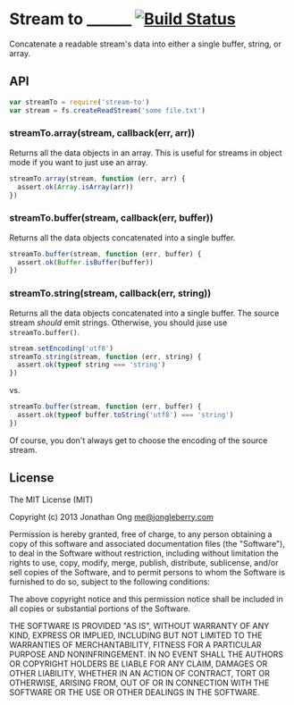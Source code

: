 # Stream to ______ [![Build Status](https://travis-ci.org/jonathanong/stream-to.png)](https://travis-ci.org/jonathanong/stream-to)

Concatenate a readable stream's data into either a single buffer, string, or array.

## API

```js
var streamTo = require('stream-to')
var stream = fs.createReadStream('some file.txt')
```

### streamTo.array(stream, callback(err, arr))

Returns all the data objects in an array.
This is useful for streams in object mode if you want to just use an array.

```js
streamTo.array(stream, function (err, arr) {
  assert.ok(Array.isArray(arr))
})
```

### streamTo.buffer(stream, callback(err, buffer))

Returns all the data objects concatenated into a single buffer.

```js
streamTo.buffer(stream, function (err, buffer) {
  assert.ok(Buffer.isBuffer(buffer))
})
```

### streamTo.string(stream, callback(err, string))

Returns all the data objects concatenated into a single buffer.
The source stream _should_ emit strings.
Otherwise, you should juse use `streamTo.buffer()`.

```js
stream.setEncoding('utf8')
streamTo.string(stream, function (err, string) {
  assert.ok(typeof string === 'string')
})
```

vs.

```js
streamTo.buffer(stream, function (err, buffer) {
  assert.ok(typeof buffer.toString('utf8') === 'string')
})
```

Of course, you don't always get to choose the encoding of the source stream.

## License

The MIT License (MIT)

Copyright (c) 2013 Jonathan Ong me@jongleberry.com

Permission is hereby granted, free of charge, to any person obtaining a copy
of this software and associated documentation files (the "Software"), to deal
in the Software without restriction, including without limitation the rights
to use, copy, modify, merge, publish, distribute, sublicense, and/or sell
copies of the Software, and to permit persons to whom the Software is
furnished to do so, subject to the following conditions:

The above copyright notice and this permission notice shall be included in
all copies or substantial portions of the Software.

THE SOFTWARE IS PROVIDED "AS IS", WITHOUT WARRANTY OF ANY KIND, EXPRESS OR
IMPLIED, INCLUDING BUT NOT LIMITED TO THE WARRANTIES OF MERCHANTABILITY,
FITNESS FOR A PARTICULAR PURPOSE AND NONINFRINGEMENT. IN NO EVENT SHALL THE
AUTHORS OR COPYRIGHT HOLDERS BE LIABLE FOR ANY CLAIM, DAMAGES OR OTHER
LIABILITY, WHETHER IN AN ACTION OF CONTRACT, TORT OR OTHERWISE, ARISING FROM,
OUT OF OR IN CONNECTION WITH THE SOFTWARE OR THE USE OR OTHER DEALINGS IN
THE SOFTWARE.